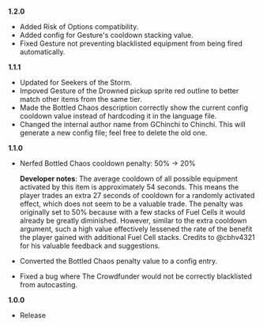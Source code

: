 **1.2.0**

* Added Risk of Options compatibility.
* Added config for Gesture's cooldown stacking value.
* Fixed Gesture not preventing blacklisted equipment from being fired automatically.

**1.1.1**

* Updated for Seekers of the Storm.
* Impoved Gesture of the Drowned pickup sprite red outline to better match other items from the same tier.
* Made the Bottled Chaos description correctly show the current config cooldown value instead of hardcoding it in the language file.
* Changed the internal author name from GChinchi to Chinchi. This will generate a new config file; feel free to delete the old one.

**1.1.0**

* Nerfed Bottled Chaos cooldown penalty: 50% -> 20%

  **Developer notes**: The average cooldown of all possible equipment activated by this item is approximately 54 seconds. This means the player trades an extra 27 seconds of cooldown for a randomly activated effect, which does not seem to be a valuable trade. The penalty was originally set to 50% because with a few stacks of Fuel Cells it would already be greatly diminished. However, similar to the extra cooldown argument, such a high value effectively lessened the rate of the benefit the player gained with additional Fuel Cell stacks. Credits to @cbhv4321 for his valuable feedback and suggestions.
* Converted the Bottled Chaos penalty value to a config entry.
* Fixed a bug where The Crowdfunder would not be correctly blacklisted from autocasting.

**1.0.0**

* Release